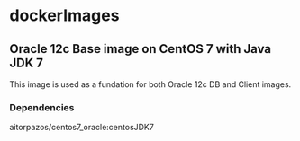 ﻿# dockerImages

## Oracle 12c Base image on CentOS 7 with Java JDK 7

This image is used as a fundation for both Oracle 12c DB and Client images.

### Dependencies

aitorpazos/centos7_oracle:centosJDK7